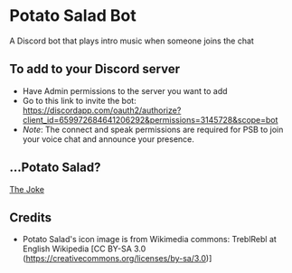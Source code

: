 # Potato Salad Bot
A Discord bot that plays intro music when someone joins the chat

## To add to your Discord server
- Have Admin permissions to the server you want to add
- Go to this link to invite the bot: https://discordapp.com/oauth2/authorize?client_id=659972684641206292&permissions=3145728&scope=bot
- _Note_: The connect and speak permissions are required for PSB to join your voice chat and announce your presence.

## ...Potato Salad?
[The Joke](https://www.reddit.com/r/potatosalad/)

## Credits
- Potato Salad's icon image is from Wikimedia commons: TreblRebl at English Wikipedia [CC BY-SA 3.0 (https://creativecommons.org/licenses/by-sa/3.0)]